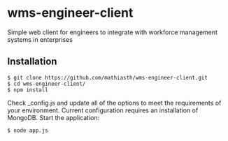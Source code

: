 wms-engineer-client
==================

Simple web client for engineers to integrate with workforce management systems in enterprises

## Installation

    $ git clone https://github.com/mathiasth/wms-engineer-client.git
    $ cd wms-engineer-client/
    $ npm install

  Check _config.js and update all of the options to meet the requirements of your environment.
  Current configuration requires an installation of MongoDB.
  Start the application:
 
    $ node app.js